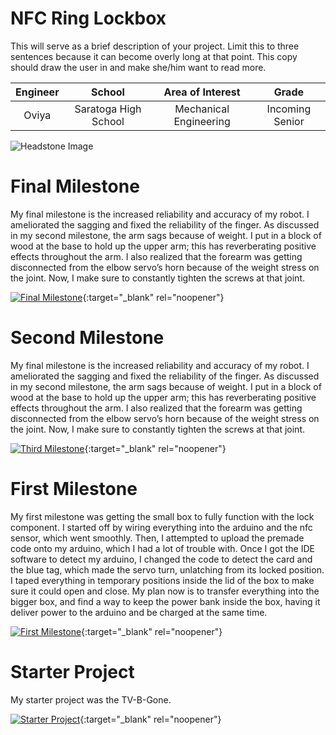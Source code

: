 ﻿# NFC Ring Lockbox
This will serve as a brief description of your project. Limit this to three sentences because it can become overly long at that point. This copy should draw the user in and make she/him want to read more.

| **Engineer** | **School** | **Area of Interest** | **Grade** |
|:--:|:--:|:--:|:--:|
| Oviya | Saratoga High School | Mechanical Engineering | Incoming Senior

![Headstone Image](https://lh3.googleusercontent.com/pw/AM-JKLVjoaOj20mrgSaT2xlT8xI3zW5ae3hWRTWBcDVfpSIbOZJ1DSCTVWk1yNrKifwZxAZa_r3TzbY-AkHYKdsfEh-7V2UPap4HYCyCKKVPUsxkHztkGz6gToz-faYzZiiRTWbgspp4wv69V2qW3ffDSI3Q=w1470-h1468-no?authuser=0)
  
# Final Milestone
My final milestone is the increased reliability and accuracy of my robot. I ameliorated the sagging and fixed the reliability of the finger. As discussed in my second milestone, the arm sags because of weight. I put in a block of wood at the base to hold up the upper arm; this has reverberating positive effects throughout the arm. I also realized that the forearm was getting disconnected from the elbow servo’s horn because of the weight stress on the joint. Now, I make sure to constantly tighten the screws at that joint. 

[![Final Milestone](https://res.cloudinary.com/marcomontalbano/image/upload/v1612573869/video_to_markdown/images/youtube--F7M7imOVGug-c05b58ac6eb4c4700831b2b3070cd403.jpg )](https://www.youtube.com/watch?v=F7M7imOVGug&feature=emb_logo "Final Milestone"){:target="_blank" rel="noopener"}

# Second Milestone
My final milestone is the increased reliability and accuracy of my robot. I ameliorated the sagging and fixed the reliability of the finger. As discussed in my second milestone, the arm sags because of weight. I put in a block of wood at the base to hold up the upper arm; this has reverberating positive effects throughout the arm. I also realized that the forearm was getting disconnected from the elbow servo’s horn because of the weight stress on the joint. Now, I make sure to constantly tighten the screws at that joint.

[![Third Milestone](https://res.cloudinary.com/marcomontalbano/image/upload/v1612574014/video_to_markdown/images/youtube--y3VAmNlER5Y-c05b58ac6eb4c4700831b2b3070cd403.jpg)](https://www.youtube.com/watch?v=y3VAmNlER5Y&feature=emb_logo "Second Milestone"){:target="_blank" rel="noopener"}
# First Milestone
  

My first milestone was getting the small box to fully function with the lock component. I started off by wiring everything into the arduino and the nfc sensor, which went smoothly. Then, I attempted to upload the premade code onto my arduino, which I had a lot of trouble with. Once I got the IDE software to detect my arduino, I changed the code to detect the card and the blue tag, which made the servo turn, unlatching from its locked position. I taped everything in temporary positions inside the lid of the box to make sure it could open and close. My plan now is to transfer everything into the bigger box, and find a way to keep the power bank inside the box, having it deliver power to the arduino and be charged at the same time.

[![First Milestone](https://i3.ytimg.com/vi/IFp1ID-JiJs/maxresdefault.jpg)](https://youtu.be/IFp1ID-JiJs){:target="_blank" rel="noopener"}

# Starter Project

My starter project was the TV-B-Gone. 

[![Starter Project](http://i3.ytimg.com/vi/0r1jMHuBnds/hqdefault.jpg)](https://youtu.be/0r1jMHuBnds){:target="_blank" rel="noopener"}
